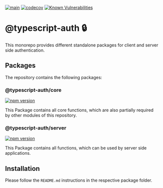 [![main](https://github.com/Tada5hi/typescript-auth/actions/workflows/main.yml/badge.svg)](https://github.com/Tada5hi/typescript-auth/actions/workflows/main.yml)
[![codecov](https://codecov.io/gh/Tada5hi/typescript-auth/branch/master/graph/badge.svg?token=FHE347R1NW)](https://codecov.io/gh/Tada5hi/typescript-auth)
[![Known Vulnerabilities](https://snyk.io/test/github/Tada5hi/typescript-auth/badge.svg)](https://snyk.io/test/github/Tada5hi/typescript-auth)

# @typescript-auth 🔒	
This monorepo provides different standalone packages for client and server side authentication.

## Packages
The repository contains the following packages:

### @typescript-auth/core
[![npm version](https://badge.fury.io/js/@typescript-auth%2Fcore.svg)](https://badge.fury.io/js/@typescript-auth%2Fcore)

This Package contains all core functions, which are also partially required by other modules of this repository.
  
### @typescript-auth/server  
[![npm version](https://badge.fury.io/js/@typescript-auth%2Fserver.svg)](https://badge.fury.io/js/@typescript-auth%2Fserver)

This Package contains all functions, which can be used by server side applications.

## Installation
Please follow the `README.md` instructions in the respective package folder.

